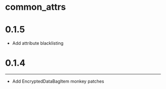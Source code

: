 common_attrs
======
# 0.1.5
* Add attribute blacklisting

# 0.1.4
------------------
* Add EncryptedDataBagItem monkey patches

